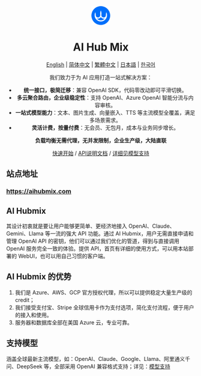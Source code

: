 <div align="center">
<img src="./images/logohubmix.png" alt="icon" width="50px"/>
  
<h1 align="center">AI Hub Mix</h1>

<p>
<a href="./README.md">English</a> | <a href="./README.zh-CN.md">简体中文</a> | <a href="./README.zh-TW.md">繁體中文</a> | <a href="./README.ja-JP.md">日本語</a> | <a href="./README.ko-KR.md">한국어</a>
</p>

我们致力于为 AI 应用打造一站式解决方案：

- **统一接口，极简迁移**：兼容 OpenAI SDK，代码零改动即可平滑切换。
- **多云聚合路由，企业级稳定性**：支持 OpenAI、Azure OpenAI 智能分流与内容审核。
- **一站式模型能力**：文本、图片生成、向量嵌入、TTS 等主流模型全覆盖，满足多场景需求。
- **灵活计费，按量付费**：无会员、无包月，成本与业务同步增长。


**负载均衡无需代理，无并发限制，企业生产级，大陆直联**

[快速开始](https://aihubmix.com/) / [API说明文档](https://docs.aihubmix.com/) / [详细见模型支持](https://aihubmix.com/models) 



</div>

## 站点地址
### https://aihubmix.com




## AI Hubmix
其设计初衷就是要让用户能够更简单、更经济地接入 OpenAI、Claude、Gemini、Llama 等一流的强大 API 功能。通过 AI Hubmix，用户无需直接申请和管理 OpenAI API 的密钥，他们可以通过我们优化的管道，得到与直接调用 OpenAI 服务完全一致的体验。提供 API，首页有详细的使用方式，可以用本站部署的 WebUI，也可以用自己习惯的客户端。

## AI Hubmix 的优势 
1. 我们是 Azure、AWS、GCP 官方授权代理，所以可以提供稳定大量生产级的 credit；
2. 我们接受支付宝、Stripe 全球信用卡作为支付选项，简化支付流程，便于用户的接入和使用。
3. 服务器和数据库全部在美国 Azure 云，专业可靠。 



## 支持模型
涵盖全球最新主流模型，如：OpenAI、Claude、Google、Llama、阿里通义千问、DeepSeek 等，全部采用 OpenAI 兼容格式支持；详见：[模型支持](https://aihubmix.com/models)




